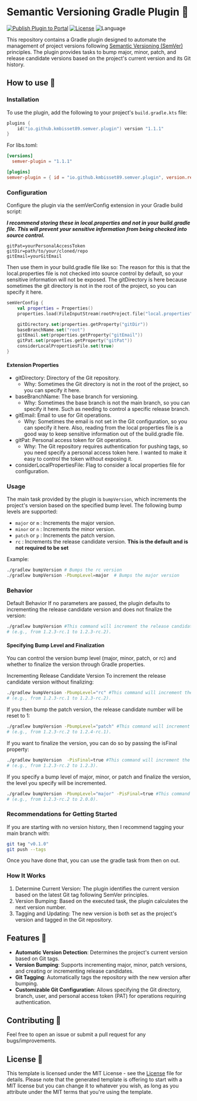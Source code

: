 # Semantic Versioning Gradle Plugin 🐘

[![Publish Plugin to Portal](https://github.com/kmbisset89/SemVer/actions/workflows/publish-plugin.yaml/badge.svg)](https://github.com/kmbisset89/SemVer/actions/workflows/publish-plugin.yaml) [![License](https://img.shields.io/github/license/cortinico/kotlin-android-template.svg)](LICENSE) ![Language](https://img.shields.io/github/languages/top/cortinico/kotlin-android-template?color=blue&logo=kotlin)

This repository contains a Gradle plugin designed to automate the management of project versions
following [Semantic Versioning (SemVer)](https://semver.org/) principles. The plugin provides tasks to bump major,
minor, patch, and release candidate versions based on the project's current version and its Git history.

## How to use 👣

### Installation

To use the plugin, add the following to your project's `build.gradle.kts` file:

```kotlin
plugins {
    id("io.github.kmbisset89.semver.plugin") version "1.1.1"
}
```

For libs.toml:

```toml
[versions]
  semver-plugin = "1.1.1"

[plugins]
semver-plugin = { id = "io.github.kmbisset89.semver.plugin", version.ref = "semver-plugin" }
```

### Configuration

Configure the plugin via the semVerConfig extension in your Gradle build script:

***I recommend storing these in local.properties and not in your build.gradle file. This will prevent your sensitive
information from being checked into source control.***

```properties
gitPat=yourPersonalAccessToken
gitDir=path/to/your/cloned/repo
gitEmail=yourGitEmail
```

Then use them in your build.gradle file like so:
The reason for this is that the local.properties file is not checked into source control by default, so your sensitive
information will not be exposed.
The gitDirectory is here because sometimes the git directory is not in the root of the project, so you can specify it
here.

```kotlin
semVerConfig {
    val properties = Properties()
    properties.load(FileInputStream(rootProject.file("local.properties")))

    gitDirectory.set(properties.getProperty("gitDir"))
    baseBranchName.set("root")
    gitEmail.set(properties.getProperty("gitEmail"))
    gitPat.set(properties.getProperty("gitPat"))
    considerLocalPropertiesFile.set(true)
}
```

#### Extension Properties

- gitDirectory: Directory of the Git repository.
    - Why: Sometimes the Git directory is not in the root of the project, so you can specify it here.
- baseBranchName: The base branch for versioning.
    - Why: Sometimes the base branch is not the main branch, so you can specify it here. Such as needing to control a
      specific release branch.
- gitEmail: Email to use for Git operations.
    - Why: Sometimes the email is not set in the Git configuration, so you can specify it here. Also, reading from the
      local properties file is a good way to keep sensitive information out of the build.gradle file.
- gitPat: Personal access token for Git operations.
    - Why: The Git repository requires authentication for pushing tags, so you need specify a personal access token
      here. I wanted to make it easy to control the token without exposing it.
- considerLocalPropertiesFile: Flag to consider a local properties file for configuration.

### Usage

The main task provided by the plugin is `bumpVersion`, which increments the project's version based on the specified
bump level. The following bump levels are supported:

- `major` or `m` : Increments the major version.
- `minor` or `n` : Increments the minor version.
- `patch` or `p` : Increments the patch version.
- `rc` : Increments the release candidate version. **This is the default and is not required to be set**

Example:

```bash
./gradlew bumpVersion # Bumps the rc version
./gradlew bumpVersion -PbumpLevel=major  # Bumps the major version
```

### Behavior

Default Behavior
If no parameters are passed, the plugin defaults to incrementing the release candidate version and does not finalize the
version:

```bash
./gradlew bumpVersion #This command will increment the release candidate number
# (e.g., from 1.2.3-rc.1 to 1.2.3-rc.2).
```

#### Specifying Bump Level and Finalization

You can control the version bump level (major, minor, patch, or rc) and whether to finalize the version through Gradle
properties.

Incrementing Release Candidate Version
To increment the release candidate version without finalizing:

```bash
./gradlew bumpVersion -PbumpLevel="rc" #This command will increment the release candidate number
# (e.g., from 1.2.3-rc.1 to 1.2.3-rc.2).
```

If you then bump the patch version, the release candidate number will be reset to 1:

```bash
./gradlew bumpVersion -PbumpLevel="patch" #This command will increment the patch number
# (e.g., from 1.2.3-rc.2 to 1.2.4-rc.1).
```

If you want to finalize the version, you can do so by passing the isFinal property:

```bash
./gradlew bumpVersion  -PisFinal=true #This command will increment the release candidate number
# (e.g., from 1.2.3-rc.2 to 1.2.3).
```

If you specify a bump level of major, minor, or patch and finalize the version, the level you specify will be
incremented.

```bash
./gradlew bumpVersion -PbumpLevel="major" -PisFinal=true #This command will increment the major number
# (e.g., from 1.2.3-rc.2 to 2.0.0).
```

### Recommendations for Getting Started

If you are starting with no version history, then I recommend tagging your main branch with:

```bash
git tag "v0.1.0"
git push --tags
```

Once you have done that, you can use the gradle task from then on out.

### How It Works

1. Determine Current Version: The plugin identifies the current version based on the latest Git tag following SemVer
   principles.
2. Version Bumping: Based on the executed task, the plugin calculates the next version number.
3. Tagging and Updating: The new version is both set as the project's version and tagged in the Git repository.

## Features 🎨

- **Automatic Version Detection**: Determines the project's current version based on Git tags.
- **Version Bumping**: Supports incrementing major, minor, patch versions, and creating or incrementing release
  candidates.
- **Git Tagging**: Automatically tags the repository with the new version after bumping.
- **Customizable Git Configuration**: Allows specifying the Git directory, branch, user, and personal access token (PAT)
  for operations requiring authentication.

## Contributing 🤝

Feel free to open an issue or submit a pull request for any bugs/improvements.

## License 📄

This template is licensed under the MIT License - see the [License](License) file for details.
Please note that the generated template is offering to start with a MIT license but you can change it to whatever you
wish, as long as you attribute under the MIT terms that you're using the template.
